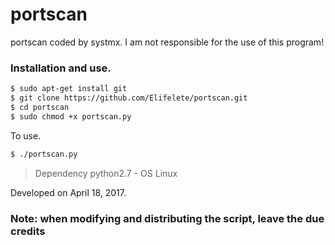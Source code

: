 # portscan

portscan coded by systmx.
I am not responsible for the use of this program!

### Installation and use.

```sh
$ sudo apt-get install git
$ git clone https://github.com/Elifelete/portscan.git
$ cd portscan
$ sudo chmod +x portscan.py
```
To use.
```sh
$ ./portscan.py
```
> Dependency python2.7 -
>  OS Linux

Developed on April 18, 2017.


<h3>Note: when modifying and distributing the script, leave the due credits</h3>
